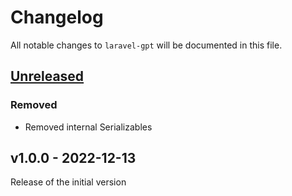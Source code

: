 # Changelog

All notable changes to `laravel-gpt` will be documented in this file.

## [Unreleased](https://github.com/capevace/laravel-gpt/compare/v1.0.0...HEAD)

### Removed

-   Removed internal Serializables

## v1.0.0 - 2022-12-13

Release of the initial version
